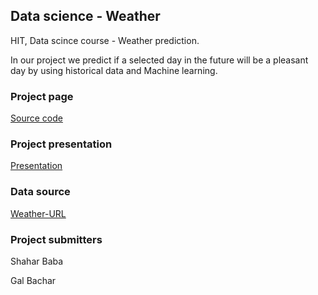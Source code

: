 ## Data science - Weather

HIT, Data scince course - Weather prediction. 

In our project we predict if a selected day in the future will be a pleasant day by using historical data and Machine learning.

### Project page

[Source code](https://galdear.github.io/Data-science-Weather/main.ipynb)

### Project presentation 

[Presentation](url)

### Data source

[Weather-URL](https://www.wunderground.com/weather/us/ny/new-york-city)


### Project submitters
Shahar Baba

Gal Bachar

